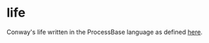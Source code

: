 # life
Conway's life written in the ProcessBase language as defined [here](https://research-repository.st-andrews.ac.uk/bitstream/handle/10023/1806/MBG_99a.pdf?sequence=1&isAllowed=y).
